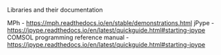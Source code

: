 Libraries and their documentation

MPh - https://mph.readthedocs.io/en/stable/demonstrations.html
jPype - https://jpype.readthedocs.io/en/latest/quickguide.html#starting-jpype
COMSOL programming reference manual - https://jpype.readthedocs.io/en/latest/quickguide.html#starting-jpype
